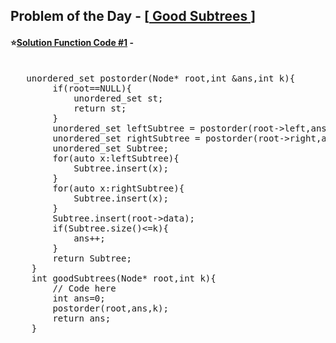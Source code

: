 ## Problem of the Day - [<a href="https://practice.geeksforgeeks.org/problems/df12afc57250e7f6fc101aa9c272343184fe9859/1"> Good Subtrees </a>]


#### ⭐<ins>Solution Function Code #1</ins> -
<pre>

   unordered_set<int> postorder(Node* root,int &ans,int k){
        if(root==NULL){
            unordered_set<int> st;
            return st;
        }
        unordered_set<int> leftSubtree = postorder(root->left,ans,k);
        unordered_set<int> rightSubtree = postorder(root->right,ans,k);
        unordered_set<int> Subtree;
        for(auto x:leftSubtree){
            Subtree.insert(x);
        }
        for(auto x:rightSubtree){
            Subtree.insert(x);
        }
        Subtree.insert(root->data);
        if(Subtree.size()<=k){
            ans++;
        }
        return Subtree;
    }
    int goodSubtrees(Node* root,int k){
        // Code here
        int ans=0;
        postorder(root,ans,k);
        return ans;
    }
</pre>
